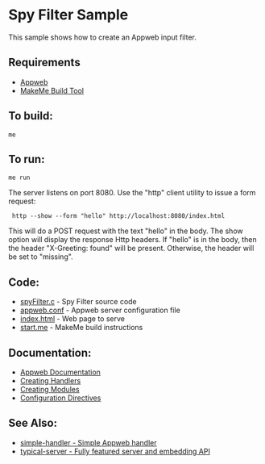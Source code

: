 Spy Filter Sample
===

This sample shows how to create an Appweb input filter.

Requirements
---
* [Appweb](https://embedthis.com/appweb/download.html)
* [MakeMe Build Tool](https://embedthis.com/makeme/download.html)

To build:
---
    me 

To run:
---
    me run

The server listens on port 8080. Use the "http" client utility to issue a form request:
 
     http --show --form "hello" http://localhost:8080/index.html

This will do a POST request with the text "hello" in the body. The show option will display the response
Http headers. If "hello" is in the body, then the header "X-Greeting: found" will be present. Otherwise,
the header will be set to "missing".

Code:
---
* [spyFilter.c](spyFilter.c) - Spy Filter source code
* [appweb.conf](appweb.conf) - Appweb server configuration file
* [index.html](index.html) - Web page to serve
* [start.me](start.me) - MakeMe build instructions

Documentation:
---
* [Appweb Documentation](https://embedthis.com/appweb/doc/index.html)
* [Creating Handlers](https://embedthis.com/appweb/doc/programmers/handlers.html)
* [Creating Modules](https://embedthis.com/appweb/doc/programmers/modules.html)
* [Configuration Directives](https://embedthis.com/appweb/doc/users/configuration.html#directives)

See Also:
---
* [simple-handler - Simple Appweb handler](../simple-handler/README.md)
* [typical-server - Fully featured server and embedding API](../typical-server/README.md)

